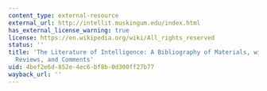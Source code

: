 ```yaml
---
content_type: external-resource
external_url: http://intellit.muskingum.edu/index.html
has_external_license_warning: true
license: https://en.wikipedia.org/wiki/All_rights_reserved
status: ''
title: 'The Literature of Intelligence: A Bibliography of Materials, with Essays,
  Reviews, and Comments'
uid: 4bef2e6d-852e-4ec6-bf8b-0d300ff27b77
wayback_url: ''
---
```

